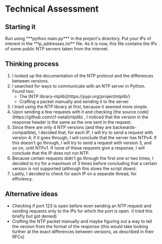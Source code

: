 # Technical Assessment
 <h2>Starting it</h2>
 Run using ***python main.py*** in the project's directory. Put your IPs of interent in the **ip_addresses.txt** file. As it is now,
 this file contains the IPs of some public NTP servers taken from the internet.
 <h2>Thinking process</h2>
<ol>
 <li> I looked up the documentation of the NTP protocol and the differences between versions.</li>
 <li> I searched for ways to communicate with an NTP server in Python. Found two:
  <ul>
   <li> The [NTP library-ntplib](https://pypi.org/project/ntplib/) </li>
   <li> Crafting a packet manually and sending it to the server</li>
  </ul>
 </li>
 <li> I tried using the NTP library at first, because it seemed more simple.</li>
 <li> Upon sending a few requests with it and checking [the source code](https://github.com/cf-natali/ntplib) ,
      I noticed that the version in the response header is the same as the one sent in the request.
 </li>
 <li> Since there are only 4 NTP versions (and they are backwards-compatible), I decided that, for each IP, I will try to send a 
      request with version 4; if it goes through, I will conclude that the server has NTPv4. If this doesn't go through, I will
      try to send a request with version 3, and so on, until NTPv1. If none of these requests give a response, I will conclude
      that the IP does not run NTP.
 </li>
 <li> Because certain requests didn't go through the first one or two times, I decided to try for a maximum of 3 times before
      concluding that a certain version is not supported (although this slows the script down). 
 </li>
 <li> Lastly, I decided to check for each IP on a separate thread, for efficiency.
 </li>
</ol>

<h2>Alternative ideas</h2>
<ul>
 <li>Checking if port 123 is open before even sending an NTP request and sending requests only to the IPs
     for which the port is open. (I tried this briefly but got denied)
 </li>
 <li>Crafting the NTP packet manually and maybe figuring out a way to tell the version from the format of the response
     (this would take looking further at the exact differences between versions, as described in their RFCs)
 </li>
</ul>
